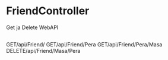 # FriendController
Get ja Delete WebAPI

##

GET/api/Friend/
GET/api/Friend/Pera
GET/api/Friend/Pera/Masa
DELETE/api/Friend/Masa/Pera
